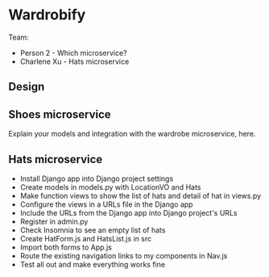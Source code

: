 # Wardrobify

Team:

* Person 2 - Which microservice?
* Charlene Xu - Hats microservice

## Design

## Shoes microservice

Explain your models and integration with the wardrobe
microservice, here.

## Hats microservice

- Install Django app into Django project settings
- Create models in models.py with LocationVO and Hats
- Make function views to show the list of hats and detail of hat in views.py
- Configure the views in a URLs file in the Django app
- Include the URLs from the Django app into Django project's URLs
- Register in admin.py
- Check Insomnia to see an empty list of hats
- Create HatForm.js and HatsList.js in src
- Import both forms to App.js
- Route the existing navigation links to my components in Nav.js
- Test all out and make everything works fine
